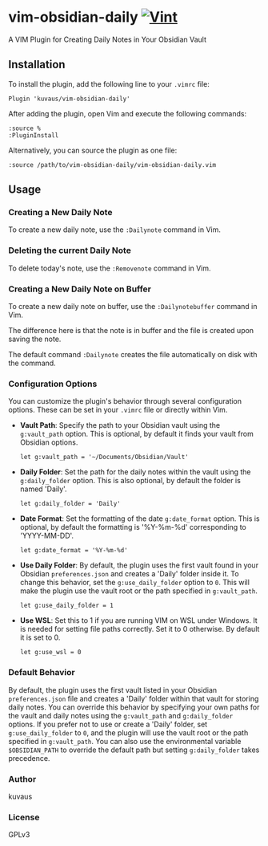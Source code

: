 # vim-obsidian-daily [![Vint](https://github.com/kuvaus/vim-obsidian-daily/actions/workflows/vint.yml/badge.svg)](https://github.com/kuvaus/vim-obsidian-daily/actions?workflow=Vint)

A VIM Plugin for Creating Daily Notes in Your Obsidian Vault

## Installation

To install the plugin, add the following line to your `.vimrc` file:

```vim
Plugin 'kuvaus/vim-obsidian-daily'
```

After adding the plugin, open Vim and execute the following commands:

```vim
:source %
:PluginInstall
```

Alternatively, you can source the plugin as one file:
```vim
:source /path/to/vim-obsidian-daily/vim-obsidian-daily.vim
```

## Usage

### Creating a New Daily Note

To create a new daily note, use the `:Dailynote` command in Vim.

### Deleting the current Daily Note

To delete today's note, use the `:Removenote` command in Vim.

### Creating a New Daily Note on Buffer

To create a new daily note on buffer, use the `:Dailynotebuffer` command in Vim.

The difference here is that the note is in buffer and the file is created upon saving the note.

The default command `:Dailynote` creates the file automatically on disk with the command. 

### Configuration Options

You can customize the plugin's behavior through several configuration options. These can be set in your `.vimrc` file or directly within Vim.

- **Vault Path**: Specify the path to your Obsidian vault using the `g:vault_path` option. This is optional, by default it finds your vault from Obsidian options.

  ```vim
  let g:vault_path = '~/Documents/Obsidian/Vault'
  ```

- **Daily Folder**: Set the path for the daily notes within the vault using the `g:daily_folder` option. This is also optional, by default the folder is named 'Daily'.

  ```vim
  let g:daily_folder = 'Daily'
  ```

- **Date Format**: Set the formatting of the date `g:date_format` option. This is optional, by default the formatting is '%Y-%m-%d' corresponding to 'YYYY-MM-DD'.

  ```vim
  let g:date_format = '%Y-%m-%d'
  ```

- **Use Daily Folder**: By default, the plugin uses the first vault found in your Obsidian `preferences.json` and creates a 'Daily' folder inside it. To change this behavior, set the `g:use_daily_folder` option to `0`. This will make the plugin use the vault root or the path specified in `g:vault_path`.

  ```vim
  let g:use_daily_folder = 1
  ```

- **Use WSL**: Set this to 1 if you are running VIM on WSL under Windows. It is needed for setting file paths correctly. Set it to 0 otherwise. By default it is set to 0.

  ```vim
  let g:use_wsl = 0
  ```

### Default Behavior

By default, the plugin uses the first vault listed in your Obsidian `preferences.json` file and creates a 'Daily' folder within that vault for storing daily notes. You can override this behavior by specifying your own paths for the vault and daily notes using the `g:vault_path` and `g:daily_folder` options. If you prefer not to use or create a 'Daily' folder, set `g:use_daily_folder` to `0`, and the plugin will use the vault root or the path specified in `g:vault_path`. You can also use the environmental variable `$OBSIDIAN_PATH` to override the default path but setting `g:daily_folder` takes precedence.

### Author
kuvaus

### License
GPLv3
